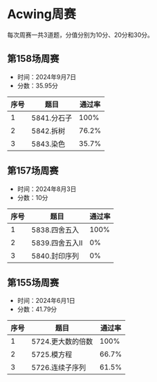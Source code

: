 # Acwing周赛

每次周赛一共3道题，分值分别为10分、20分和30分。

## 第158场周赛

- 时间：2024年9月7日
- 分数：35.95分

| 序号 | 题目 | 通过率 |
| ---- | ---- | ----- |
|  1   |  5841.分石子 | 100% |
|  2   | 5842.拆树 | 76.2% |
|  3   | 5843.染色 | 35.7% |

## 第157场周赛

- 时间：2024年8月3日
- 分数：10分

| 序号 | 题目 | 通过率 |
| ---- | ---- | ----- |
|  1   | 5838.四舍五入 | 100% |
|  2   | 5839.四舍五入II | 0% |
|  3   | 5840.封印序列 | 0% |

## 第155场周赛

- 时间：2024年6月1日
- 分数：41.79分

| 序号 | 题目 | 通过率 |
| ---- | ---- | ----- |
|  1   | 5724.更大数的倍数 | 100% |
|  2   | 5725.模方程 | 66.7% |
|  3   | 5726.连续子序列 | 61.5% |
